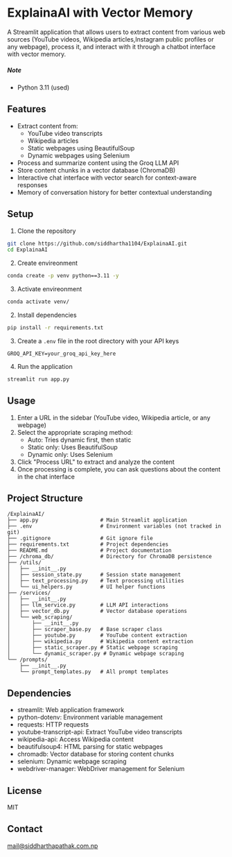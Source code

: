 # ExplainaAI with Vector Memory

A Streamlit application that allows users to extract content from various web sources (YouTube videos, Wikipedia articles,Instagram public profiles or any webpage), process it, and interact with it through a chatbot interface with vector memory.

##### Note

- Python 3.11 (used)

## Features

- Extract content from:
  - YouTube video transcripts
  - Wikipedia articles
  - Static webpages using BeautifulSoup
  - Dynamic webpages using Selenium
- Process and summarize content using the Groq LLM API
- Store content chunks in a vector database (ChromaDB)
- Interactive chat interface with vector search for context-aware responses
- Memory of conversation history for better contextual understanding

## Setup

1. Clone the repository

```bash
git clone https://github.com/siddhartha1104/ExplainaAI.git
cd ExplainaAI
```

2. Create envireonment

```bash
conda create -p venv python==3.11 -y
```

3. Activate envireonment

```bash
conda activate venv/
```

2. Install dependencies

```bash
pip install -r requirements.txt
```

3. Create a `.env` file in the root directory with your API keys

```
GROQ_API_KEY=your_groq_api_key_here
```

4. Run the application

```bash
streamlit run app.py
```

## Usage

1. Enter a URL in the sidebar (YouTube video, Wikipedia article, or any webpage)
2. Select the appropriate scraping method:
   - Auto: Tries dynamic first, then static
   - Static only: Uses BeautifulSoup
   - Dynamic only: Uses Selenium
3. Click "Process URL" to extract and analyze the content
4. Once processing is complete, you can ask questions about the content in the chat interface

## Project Structure

```
/ExplainaAI/
├── app.py                    # Main Streamlit application
├── .env                      # Environment variables (not tracked in git)
├── .gitignore                # Git ignore file
├── requirements.txt          # Project dependencies
├── README.md                 # Project documentation
├── /chroma_db/               # Directory for ChromaDB persistence
├── /utils/
│   ├── __init__.py
│   ├── session_state.py      # Session state management
│   ├── text_processing.py    # Text processing utilities
│   └── ui_helpers.py         # UI helper functions
├── /services/
│   ├── __init__.py
│   ├── llm_service.py        # LLM API interactions
│   ├── vector_db.py          # Vector database operations
│   └── web_scraping/
│       ├── __init__.py
│       ├── scraper_base.py   # Base scraper class
│       ├── youtube.py        # YouTube content extraction
│       ├── wikipedia.py      # Wikipedia content extraction
│       ├── static_scraper.py # Static webpage scraping
│       └── dynamic_scraper.py # Dynamic webpage scraping
└── /prompts/
    ├── __init__.py
    └── prompt_templates.py   # All prompt templates
```

## Dependencies

- streamlit: Web application framework
- python-dotenv: Environment variable management
- requests: HTTP requests
- youtube-transcript-api: Extract YouTube video transcripts
- wikipedia-api: Access Wikipedia content
- beautifulsoup4: HTML parsing for static webpages
- chromadb: Vector database for storing content chunks
- selenium: Dynamic webpage scraping
- webdriver-manager: WebDriver management for Selenium

## License

MIT

## Contact

mail@siddharthapathak.com.np
